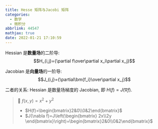 ```yaml
---
title: Hesse 矩阵与Jacobi 矩阵
categories:
  - 数学
  - 微积分
abbrlink: 44547
mathjax: true
date: 2022-01-21 17:10:59
---
```

Hessian 是**数量场**的二阶导: $$H_{i,j}={\partial f\over\partial x_i\partial x_j}$$

Jacobian 是**向量场**的一阶导: $$J_{i,j}={\partial\bm{f_i}\over\partial x_j}$$

二者的关系: Hessian 是数量场梯度的 Jacobian, 即 $H(f)=J(\nabla f)$.

> 🌰 $f(x,y)=x^2+y^2$
> 
> - $H(f)=\begin{bmatrix}2&0\\0&2\end{bmatrix}$
> - $J(\nabla f)=J\left(\begin{bmatrix}
    2x\\2y
\end{bmatrix}\right)=\begin{bmatrix}2&0\\0&2\end{bmatrix}$